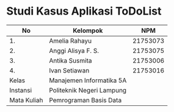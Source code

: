 # Studi Kasus Aplikasi ToDoList

| No            | Kelompok                  | NPM      | 
| ------------- | ------------------------- |----------|
| 1.            | Amelia Rahayu             | 21753073 |
| 2.            | Anggi Alisya F. S.        | 21753075 |
| 3.            | Antika Susmita            | 21753006 |
| 4.            | Ivan Setiawan             | 21753016 |
| Kelas         | Manajemen Informatika 5A  |          |               
| Instansi      | Politeknik Negeri Lampung |          |
| Mata Kuliah   | Pemrograman Basis Data    |          |
